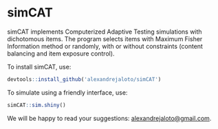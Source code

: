 simCAT
================

simCAT implements Computerized Adaptive Testing simulations with
dichotomous items. The program selects items with Maximum Fisher
Information method or randomly, with or without constraints (content
balancing and item exposure control).

To install simCAT, use:

``` r
devtools::install_github('alexandrejaloto/simCAT')
```

To simulate using a friendly interface, use:

``` r
simCAT::sim.shiny()
```

We will be happy to read your suggestions: <alexandrejaloto@gmail.com>.
